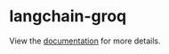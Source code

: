 # langchain-groq

View the [documentation](https://docs.langchain.com/oss/python/integrations/providers/groq) for more details.
